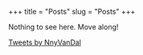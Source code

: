 +++
title = "Posts"
slug = "Posts"
+++

Nothing to see here. Move along!
<div class="widget">
    <div class=“twitter”>
	    <a class="twitter-timeline" data-height="800" href="https://twitter.com/NnyVanDal?ref_src=twsrc%5Etfw">Tweets by NnyVanDal</a> <script async src="https://platform.twitter.com/widgets.js" charset="utf-8"></script>
    </div>
